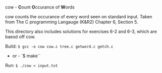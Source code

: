 cow - **C**ount **O**ccurance of **W**ords

cow counts the occurance of every word seen on standard input. Taken from The C programming Langauge (K&R2) Chapter 6, Section 5.

This directory also includes solutions for exercises 6-2 and 6-3, which are baesd off cow.

Build:
`$ gcc -o cow cow.c tree.c getword.c getch.c` 
 - or -
`$ make``

Run:
`$ ./cow < input.txt`
